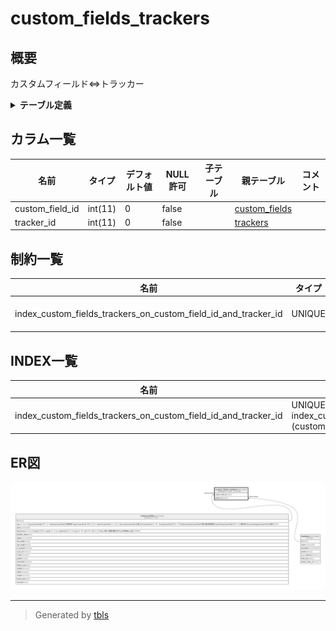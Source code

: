 # custom_fields_trackers

## 概要

カスタムフィールド⇔トラッカー

<details>
<summary><strong>テーブル定義</strong></summary>

```sql
CREATE TABLE `custom_fields_trackers` (
  `custom_field_id` int(11) NOT NULL DEFAULT 0,
  `tracker_id` int(11) NOT NULL DEFAULT 0,
  UNIQUE KEY `index_custom_fields_trackers_on_custom_field_id_and_tracker_id` (`custom_field_id`,`tracker_id`)
) ENGINE=InnoDB DEFAULT CHARSET=utf8mb4 COLLATE=utf8mb4_general_ci
```

</details>

## カラム一覧

| 名前              | タイプ     | デフォルト値       | NULL許可   | 子テーブル      | 親テーブル                             | コメント     |
| --------------- | ------- | ------------ | -------- | ---------- | --------------------------------- | -------- |
| custom_field_id | int(11) | 0            | false    |            | [custom_fields](custom_fields.md) |          |
| tracker_id      | int(11) | 0            | false    |            | [trackers](trackers.md)           |          |

## 制約一覧

| 名前                                                             | タイプ    | 定義                                                                                                      |
| -------------------------------------------------------------- | ------ | ------------------------------------------------------------------------------------------------------- |
| index_custom_fields_trackers_on_custom_field_id_and_tracker_id | UNIQUE | UNIQUE KEY index_custom_fields_trackers_on_custom_field_id_and_tracker_id (custom_field_id, tracker_id) |

## INDEX一覧

| 名前                                                             | 定義                                                                                                                  |
| -------------------------------------------------------------- | ------------------------------------------------------------------------------------------------------------------- |
| index_custom_fields_trackers_on_custom_field_id_and_tracker_id | UNIQUE KEY index_custom_fields_trackers_on_custom_field_id_and_tracker_id (custom_field_id, tracker_id) USING BTREE |

## ER図

![er](custom_fields_trackers.svg)

---

> Generated by [tbls](https://github.com/k1LoW/tbls)
